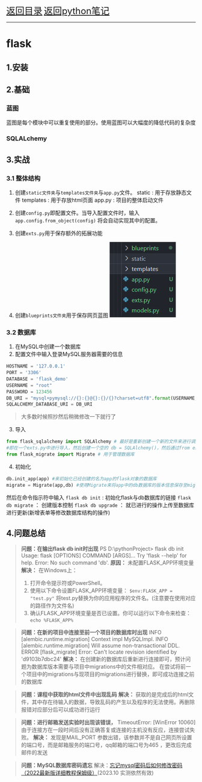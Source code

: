 <font size="5">[返回目录](../../../目录.md)</font>
<font size="5">[返回python笔记](../../../python.md/#31-flask)</font>
____
# flask 
## 1.安装

## 2.基础
### 蓝图
 蓝图是每个模块中可以重复使用的部分。使用蓝图可以大幅度的降低代码的复杂度
### SQLALchemy
### 
## 3.实战
### 3.1 整体结构
1. 创建`static文件夹`与`templates文件夹`与`app.py`文件。
    static :  用于存放静态文件
    templates : 用于存放html页面
    app.py : 项目的整体启动文件
2. 创建`config.py`即配置文件。当导入配置文件时，输入
`app.config.from_object(config)`
将会自动实现其中的配置。

3. 创建`exts.py`用于保存额外的拓展功能

4. 创建`blueprints文件夹`用于保存网页蓝图
![Alt text](img/flask_init_1.png)

### 3.2 数据库
1. 在MySQL中创建一个数据库
2. 配置文件中输入登录MySQL服务器需要的信息
```python
HOSTNAME = '127.0.0.1'
PORT = '3306'
DATABASE = 'flask_demo'
USERNAME = "root"
PASSWORD = 123456
DB_URI = "mysql+pymysql://{}:{}@{}:{}/{}?charset=utf8".format(USERNAME,PASSWORD,HOSTNAME,PORT,DATABASE)
SQLALCHEMY_DATABASE_URI = DB_URI
```
> 大多数时候照抄然后稍微修改一下就行了


3. 导入
```python
from flask_sqlalchemy import SQLAlchemy # 最好是重新创建一个新的文件来进行调用，否则可能会出现循环引用问题
#即在一个exts.py中进行导入，然后创建一个空的 db = SQLAlchemy()，然后通过from exts import db 来导入创建好的db对象 。
from flask_migrate import Migrate # 用于管理数据库
```

4. 初始化
```python
db.init_app(app) #来初始化已经创建的名为app的flask对象的数据库
migrate = Migrate(app,db) #使用Migrate来将app中的db数据库的版本信息保存至migrate中
```
然后在命令指示符中输入 
`flask db init`    : 初始化flask与db数据库的链接
`flask db migrate` ： 创建版本控制
`flask db upgrade` ： 就已进行的操作上传至数据库进行更新(新增表单等修改数据库结构的操作)
## 4.问题总结
> **问题：在输出flask db init时出现**
> PS D:\pythonProject> flask db init Usage: flask [OPTIONS] COMMAND [ARGS]... Try  'flask --help' for help. Error: No such command 'db'.
> **原因：**
> 未配置FLASK_APP环境变量
> **解决：**
> 在Windows上：
> 1. 打开命令提示符或PowerShell。
> 2. 使用以下命令设置FLASK_APP环境变量：
> `$env:FLASK_APP = "test.py"`
> 将test.py替换为你的应用程序的文件名。(注意要在使用对应的路径作为文件名)
> 3. 确认FLASK_APP环境变量是否已设置。你可以运行以下命令来检查：
> `echo %FLASK_APP%`

> **问题：在新的项目中连接至前一个项目的数据库时出现**
> INFO  [alembic.runtime.migration] Context impl MySQLImpl.
> INFO  [alembic.runtime.migration] Will assume non-transactional DDL.
> ERROR [flask_migrate] Error: Can't locate revision identified by 'd9103b7dbc24'
> **解决：**
> 在创建新的数据库后重新进行连接即可，预计问题为数据库版本需要与项目中migrations中的文件相对应。
> 在尝试将前一个项目中的migrations与现项目的migrations进行替换，即可成功连接之前的数据库


> **问题：课程中获取的html文件中出现乱码**
> **解决：**
> 获取的是完成后的html文件，其中存在待输入的数据，导致乱码的产生以及程序的无法使用。再删除报错对应部分后可以成功进行运行

> **问题：进行邮箱发送实验时出现该错误，**
> TimeoutError: [WinError 10060] 由于连接方在一段时间后没有正确答复或连接的主机没有反应，连接尝试失败。
> **解决：**
> 发现是MAIL_PORT 参数出错，该参数并不是自己网页所设置的端口号，而是邮箱服务的端口号，qq邮箱的端口号为465 ，更改后完成邮件的发送

> **问题：MySQL数据库密码遗忘**
> 解决：[忘记mysql密码后如何修改密码（2022最新版详细教程保姆级）](https://blog.csdn.net/qq_45890970/article/details/122944537)(2023.10 实测依然有效)